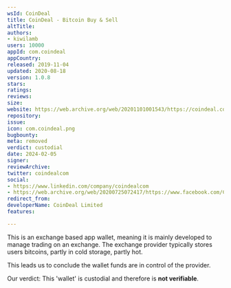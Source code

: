 ```yaml
---
wsId: CoinDeal
title: CoinDeal - Bitcoin Buy & Sell
altTitle: 
authors:
- kiwilamb
users: 10000
appId: com.coindeal
appCountry: 
released: 2019-11-04
updated: 2020-08-18
version: 1.0.8
stars: 
ratings: 
reviews: 
size: 
website: https://web.archive.org/web/20201101001543/https://coindeal.com/
repository: 
issue: 
icon: com.coindeal.png
bugbounty: 
meta: removed
verdict: custodial
date: 2024-02-05
signer: 
reviewArchive: 
twitter: coindealcom
social:
- https://www.linkedin.com/company/coindealcom
- https://web.archive.org/web/20200725072417/https://www.facebook.com/CoinDealCom/
redirect_from: 
developerName: CoinDeal Limited
features: 

---
```


This is an exchange based app wallet, meaning it is mainly developed to manage trading on an exchange.
The exchange provider typically stores users bitcoins, partly in cold storage, partly hot.

This leads us to conclude the wallet funds are in control of the provider.

Our verdict: This 'wallet' is custodial and therefore is **not verifiable**.

